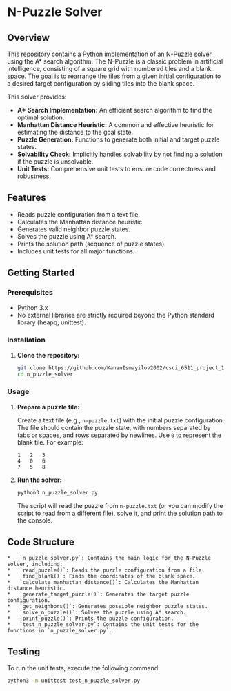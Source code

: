 # N-Puzzle Solver

## Overview

This repository contains a Python implementation of an N-Puzzle solver using the A* search algorithm. The N-Puzzle is a classic problem in artificial intelligence, consisting of a square grid with numbered tiles and a blank space. The goal is to rearrange the tiles from a given initial configuration to a desired target configuration by sliding tiles into the blank space.

This solver provides:

*   **A\* Search Implementation:**  An efficient search algorithm to find the optimal solution.
*   **Manhattan Distance Heuristic:**  A common and effective heuristic for estimating the distance to the goal state.
*   **Puzzle Generation:**  Functions to generate both initial and target puzzle states.
*   **Solvability Check:** Implicitly handles solvability by not finding a solution if the puzzle is unsolvable.
*   **Unit Tests:**  Comprehensive unit tests to ensure code correctness and robustness.

## Features

*   Reads puzzle configuration from a text file.
*   Calculates the Manhattan distance heuristic.
*   Generates valid neighbor puzzle states.
*   Solves the puzzle using A* search.
*   Prints the solution path (sequence of puzzle states).
*   Includes unit tests for all major functions.

## Getting Started

### Prerequisites

*   Python 3.x
*   No external libraries are strictly required beyond the Python standard library (heapq, unittest).

### Installation

1.  **Clone the repository:**

    ```bash
    git clone https://github.com/KananIsmayilov2002/csci_6511_project_1.git
    cd n_puzzle_solver
    ```


### Usage

1.  **Prepare a puzzle file:**

    Create a text file (e.g., `n-puzzle.txt`) with the initial puzzle configuration. The file should contain the puzzle state, with numbers separated by tabs or spaces, and rows separated by newlines.  Use `0` to represent the blank tile.  For example:

    ```
    1   2   3
    4   0   6
    7   5   8
    ```

2.  **Run the solver:**

    ```bash
    python3 n_puzzle_solver.py
    ```

    The script will read the puzzle from `n-puzzle.txt` (or you can modify the script to read from a different file), solve it, and print the solution path to the console.


## Code Structure

    *   `n_puzzle_solver.py`: Contains the main logic for the N-Puzzle solver, including:
    *   `read_puzzle()`: Reads the puzzle configuration from a file.
    *   `find_blank()`: Finds the coordinates of the blank space.
    *   `calculate_manhattan_distance()`: Calculates the Manhattan distance heuristic.
    *   `generate_target_puzzle()`: Generates the target puzzle configuration.
    *   `get_neighbors()`: Generates possible neighbor puzzle states.
    *   `solve_n_puzzle()`: Solves the puzzle using A* search.
    *   `print_puzzle()`: Prints the puzzle configuration.
    *   `test_n_puzzle_solver.py`: Contains the unit tests for the functions in `n_puzzle_solver.py`.

## Testing

To run the unit tests, execute the following command:

```bash
python3 -m unittest test_n_puzzle_solver.py
